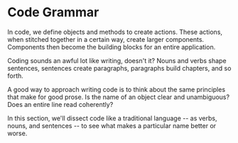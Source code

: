 # Code Grammar

In code, we define objects and methods to create actions. These actions, when stitched together in a certain way, create larger components. Components then become the building blocks for an entire application. 

Coding sounds an awful lot like writing, doesn't it? Nouns and verbs shape sentences, sentences create paragraphs, paragraphs build chapters, and so forth.

A good way to approach writing code is to think about the same principles that make for good prose. Is the name of an object clear and unambiguous? Does an entire line read coherently?

In this section, we'll dissect code like a traditional language -- as verbs, nouns, and sentences -- to see what makes a particular name better or worse.

